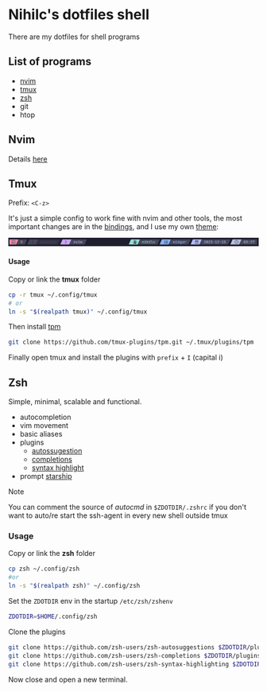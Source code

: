 # Nihilc's dotfiles shell

There are my dotfiles for shell programs

## List of programs

- [nvim](#nvim)
- [tmux](#tmux)
- [zsh](#zsh)
- git
- htop

## Nvim

Details [here](./nvim/README.md)

## Tmux

Prefix: `<C-z>`

It's just a simple config to work fine with nvim and other tools, the most important changes are in the [bindings](./tmux/README.md), and I use my own [theme](https://github.com/nihilc/tmux-theme):

![tmux_nvim](./images/tmux_nvim.png)

#### Usage

Copy or link the **tmux** folder

```bash
cp -r tmux ~/.config/tmux
# or
ln -s "$(realpath tmux)" ~/.config/tmux
```

Then install [tpm](https://github.com/tpm/tpm)

```bash
git clone https://github.com/tmux-plugins/tpm.git ~/.tmux/plugins/tpm
```

Finally open tmux and install the plugins with `prefix` + `I` (capital i)

## Zsh

Simple, minimal, scalable and functional.

- autocompletion
- vim movement
- basic aliases
- plugins
  - [autossugestion](https://github.com/zsh-users/zsh-autosuggestions)
  - [completions](https://github.com/zsh-users/zsh-completions)
  - [syntax highlight](https://github.com/zsh-users/zsh-syntax-highlighting)
- prompt [starship](https://starship.rs/)

> [!NOTE]
> You can comment the source of _autocmd_ in `$ZDOTDIR/.zshrc` if you don't want to auto/re start the ssh-agent in every new shell outside tmux

### Usage

Copy or link the **zsh** folder

```bash
cp zsh ~/.config/zsh
#or
ln -s "$(realpath zsh)" ~/.config/zsh
```

Set the `ZDOTDIR` env in the startup `/etc/zsh/zshenv`

```zsh
ZDOTDIR=$HOME/.config/zsh
```

Clone the plugins

```bash
git clone https://github.com/zsh-users/zsh-autosuggestions $ZDOTDIR/plugins/zsh-autosuggestions
git clone https://github.com/zsh-users/zsh-completions $ZDOTDIR/plugins/zsh-completions
git clone https://github.com/zsh-users/zsh-syntax-highlighting $ZDOTDIR/plugins/zsh-syntax-highlighting
```

Now close and open a new terminal.
